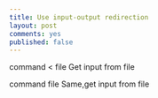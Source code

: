 ```yaml
---
title: Use input-output redirection 
layout: post
comments: yes
published: false
---
```


command < file
Get input from file

command file
Same,get input from file
